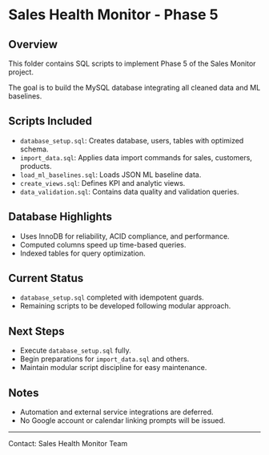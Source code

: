 
# Sales Health Monitor - Phase 5

## Overview

This folder contains SQL scripts to implement Phase 5 of the Sales Monitor project.

The goal is to build the MySQL database integrating all cleaned data and ML baselines.

## Scripts Included

- `database_setup.sql`: Creates database, users, tables with optimized schema.
- `import_data.sql`: Applies data import commands for sales, customers, products.
- `load_ml_baselines.sql`: Loads JSON ML baseline data.
- `create_views.sql`: Defines KPI and analytic views.
- `data_validation.sql`: Contains data quality and validation queries.

## Database Highlights

- Uses InnoDB for reliability, ACID compliance, and performance.
- Computed columns speed up time-based queries.
- Indexed tables for query optimization.

## Current Status

- `database_setup.sql` completed with idempotent guards.
- Remaining scripts to be developed following modular approach.

## Next Steps

- Execute `database_setup.sql` fully.
- Begin preparations for `import_data.sql` and others.
- Maintain modular script discipline for easy maintenance.

## Notes

- Automation and external service integrations are deferred.
- No Google account or calendar linking prompts will be issued.

---

Contact: Sales Health Monitor Team
